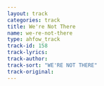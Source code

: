 ```yaml
---
layout: track
categories: track
title: We're Not There
name: we-re-not-there
type: ahfow_track
track-id: 158
track-lyrics: 
track-author: 
track-sort: "WE'RE NOT THERE"
track-original: 
---
```

